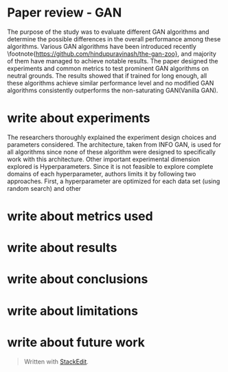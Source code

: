 
# Paper review - GAN

The purpose of the study was to evaluate different GAN algorithms and determine the possible differences in the overall performance among these algorithms. Various GAN algorithms have been introduced recently \footnote{https://github.com/hindupuravinash/the-gan-zoo}, and majority of them have managed to achieve notable results. The paper designed the experiments and common metrics to test prominent GAN algorithms on neutral grounds. The results showed that if trained for long enough, all these algorithms achieve similar performance level and no modified GAN algorithms consistently outperforms the non-saturating GAN(Vanilla GAN).

# write about experiments
The researchers thoroughly explained the experiment design choices and parameters considered. The architecture, taken from INFO GAN, is used for all algorithms since none of these algorithm were designed to specifically work with this architecture. Other important experimental dimension explored is Hyperparameters. Since it is not feasible to explore complete domains of each hyperparameter, authors limits it by following two approaches. First, a hyperparameter are optimized for each data set (using random search) and other
# write about metrics used
# write about results
# write about conclusions
# write about limitations
# write about future work





> Written with [StackEdit](https://stackedit.io/).
<!--stackedit_data:
eyJoaXN0b3J5IjpbMjExNzcyOTA1NCwtMTY5NjcxNTczMiwxNz
Y4OTgyMjQyLDIwMDkyMTE2ODIsMTQyOTg2NjI2NCwxMTI0NTU3
NDMsLTE2MDEzMDA3MzcsLTY2NzA4NzUxLC00NjI4MDEwMzYsOD
I1OTI4MDIwLDY4NzgwODM5XX0=
-->